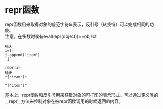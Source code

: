 # repr函数
repr函数用来取得对象的规范字符串表示，反引号（转换符）可以完成相同的功能。  
注意，在多数时候有eval(repr(object))==object

	输入
	i=[]
	i.append('item')
	`i`
	
	repr(i)
	输出
	"['item']"
	
	"['item']"
基本上，repr函数和反引号用来获取对象的可打印的表示形式。可以通过定义类的__repr__方法来控制对象在被repr函数调用的时候返回的内容。